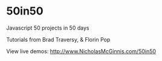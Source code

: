 # 50in50
Javascript 50 projects in 50 days

Tutorials from Brad Traversy, & Florin Pop

View live demos:
http://www.NicholasMcGinnis.com/50in50
